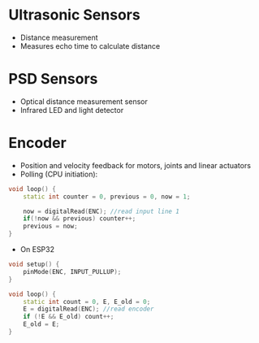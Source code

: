 # Ultrasonic Sensors
- Distance measurement
- Measures echo time to calculate distance

# PSD Sensors
- Optical distance measurement sensor
- Infrared LED and light detector

# Encoder
- Position and velocity feedback for motors, joints and linear actuators
- Polling (CPU initiation):
``` cpp
void loop() {
	static int counter = 0, previous = 0, now = 1;

	now = digitalRead(ENC); //read input line 1
	if(!now && previous) counter++;
	previous = now;
}
```
- On ESP32
``` cpp
void setup() {
	pinMode(ENC, INPUT_PULLUP);
}

void loop() {
	static int count = 0, E, E_old = 0;
	E = digitalRead(ENC); //read encoder
	if (!E && E_old) count++;
	E_old = E;
}
```